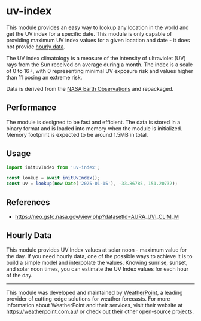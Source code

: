 # uv-index

This module provides an easy way to lookup any location in the world and get the UV index for a specific date. This module is only capable of providing maximum UV index values for a given location and date - it does not provide [hourly data](#hourly-data).

The UV index climatology is a measure of the intensity of ultraviolet (UV) rays from the Sun received on average during a month. The index is a scale of 0 to 16+, with 0 representing minimal UV exposure risk and values higher than 11 posing an extreme risk.

Data is derived from the [NASA Earth Observations](https://neo.gsfc.nasa.gov/view.php?datasetId=AURA_UVI_CLIM_M) and repackaged.

## Performance

The module is designed to be fast and efficient. The data is stored in a binary format and is loaded into memory when the module is initialized. Memory footprint is expected to be around 1.5MB in total.

## Usage

```typescript
import initUvIndex from 'uv-index';

const lookup = await initUvIndex();
const uv = lookup(new Date('2025-01-15'), -33.86785, 151.20732);
```

## References

- https://neo.gsfc.nasa.gov/view.php?datasetId=AURA_UVI_CLIM_M

## Hourly Data

This module provides UV Index values at solar noon - maximum value for the day. If you need hourly data, one of the possible ways to achieve it is to build a simple model and interpolate the values. Knowing sunrise, sunset, and solar noon times, you can estimate the UV Index values for each hour of the day.

---

This module was developed and maintained by [WeatherPoint](https://weatherpoint.com.au/), a leading provider of cutting-edge solutions for weather forecasts. For more information about WeatherPoint and their services, visit their website at https://weatherpoint.com.au/ or check out their other open-source projects.
